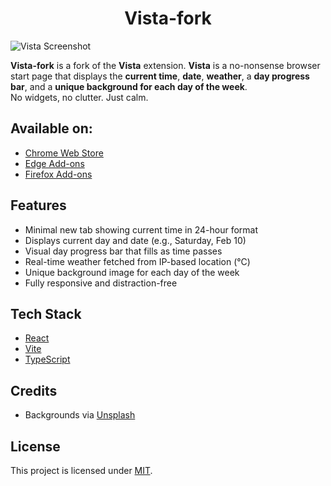 <h1 align="center">Vista-fork</h1>

![Vista Screenshot](./screenshots/hero.png)

**Vista-fork** is a fork of the **Vista** extension. **Vista** is a no-nonsense browser start page that displays the **current time**, **date**, **weather**, a **day progress bar**, and a **unique background for each day of the week**.  
No widgets, no clutter. Just calm.

## Available on:

- [Chrome Web Store](https://chromewebstore.google.com/detail/vista/ikkbpjhalcjblggbcbmcofpcfhfhplkn)
- [Edge Add-ons](https://microsoftedge.microsoft.com/addons/detail/vista/nhbgakokookoeiplielcigoldnbnaalo)
- [Firefox Add-ons](https://addons.mozilla.org/en-US/firefox/addon/vista/)

## Features

- Minimal new tab showing current time in 24-hour format
- Displays current day and date (e.g., Saturday, Feb 10)
- Visual day progress bar that fills as time passes
- Real-time weather fetched from IP-based location (°C)
- Unique background image for each day of the week
- Fully responsive and distraction-free

## Tech Stack

- [React](https://react.dev/)
- [Vite](https://vitejs.dev/)
- [TypeScript](https://www.typescriptlang.org/)

## Credits

- Backgrounds via [Unsplash](https://unsplash.com)

## License

This project is licensed under [MIT](LICENSE).

